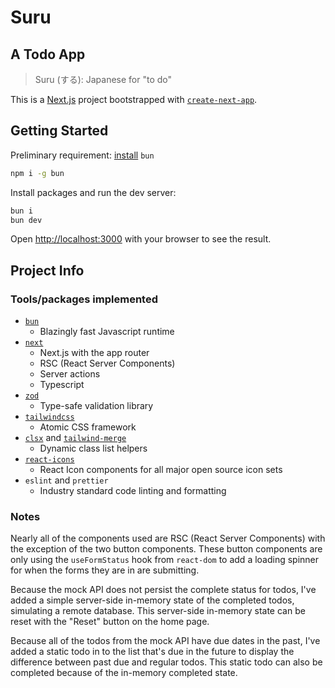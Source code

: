 # Suru

## A Todo App

> Suru (する): Japanese for "to do"

This is a [Next.js](https://nextjs.org/) project bootstrapped with [`create-next-app`](https://github.com/vercel/next.js/tree/canary/packages/create-next-app).

## Getting Started

Preliminary requirement: [install](https://bun.sh/docs/installation#installing) `bun`

```bash
npm i -g bun
```

Install packages and run the dev server:

```bash
bun i
bun dev
```

Open [http://localhost:3000](http://localhost:3000) with your browser to see the result.

## Project Info

### Tools/packages implemented

- [`bun`](https://bun.sh/)
  - Blazingly fast Javascript runtime
- [`next`](https://nextjs.org/)
  - Next.js with the app router
  - RSC (React Server Components)
  - Server actions
  - Typescript
- [`zod`](https://zod.dev/)
  - Type-safe validation library
- [`tailwindcss`](https://tailwindcss.com/)
  - Atomic CSS framework
- [`clsx`](https://github.com/lukeed/clsx) and [`tailwind-merge`](https://github.com/dcastil/tailwind-merge)
  - Dynamic class list helpers
- [`react-icons`](https://react-icons.github.io/react-icons/)
  - React Icon components for all major open source icon sets
- `eslint` and `prettier`
  - Industry standard code linting and formatting

### Notes

Nearly all of the components used are RSC (React Server Components) with the exception of the two button components. These button components are only using the `useFormStatus` hook from `react-dom` to add a loading spinner for when the forms they are in are submitting.

Because the mock API does not persist the complete status for todos, I've added a simple server-side in-memory state of the completed todos, simulating a remote database. This server-side in-memory state can be reset with the "Reset" button on the home page.

Because all of the todos from the mock API have due dates in the past, I've added a static todo in to the list that's due in the future to display the difference between past due and regular todos. This static todo can also be completed because of the in-memory completed state.
